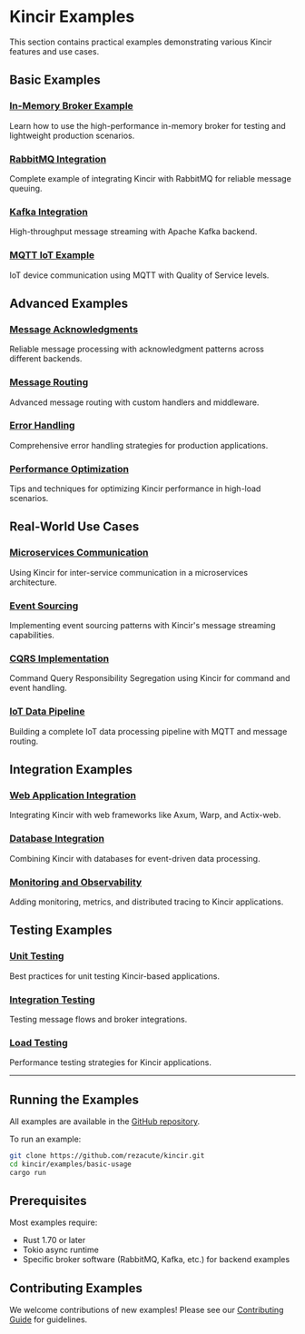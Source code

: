 # Kincir Examples

This section contains practical examples demonstrating various Kincir features and use cases.

## Basic Examples

### [In-Memory Broker Example](/examples/in-memory.html)
Learn how to use the high-performance in-memory broker for testing and lightweight production scenarios.

### [RabbitMQ Integration](/examples/rabbitmq.html)
Complete example of integrating Kincir with RabbitMQ for reliable message queuing.

### [Kafka Integration](/examples/kafka.html)
High-throughput message streaming with Apache Kafka backend.

### [MQTT IoT Example](/examples/mqtt.html)
IoT device communication using MQTT with Quality of Service levels.

## Advanced Examples

### [Message Acknowledgments](/examples/acknowledgments.html)
Reliable message processing with acknowledgment patterns across different backends.

### [Message Routing](/examples/routing.html)
Advanced message routing with custom handlers and middleware.

### [Error Handling](/examples/error-handling.html)
Comprehensive error handling strategies for production applications.

### [Performance Optimization](/examples/performance.html)
Tips and techniques for optimizing Kincir performance in high-load scenarios.

## Real-World Use Cases

### [Microservices Communication](/examples/microservices.html)
Using Kincir for inter-service communication in a microservices architecture.

### [Event Sourcing](/examples/event-sourcing.html)
Implementing event sourcing patterns with Kincir's message streaming capabilities.

### [CQRS Implementation](/examples/cqrs.html)
Command Query Responsibility Segregation using Kincir for command and event handling.

### [IoT Data Pipeline](/examples/iot-pipeline.html)
Building a complete IoT data processing pipeline with MQTT and message routing.

## Integration Examples

### [Web Application Integration](/examples/web-integration.html)
Integrating Kincir with web frameworks like Axum, Warp, and Actix-web.

### [Database Integration](/examples/database.html)
Combining Kincir with databases for event-driven data processing.

### [Monitoring and Observability](/examples/monitoring.html)
Adding monitoring, metrics, and distributed tracing to Kincir applications.

## Testing Examples

### [Unit Testing](/examples/unit-testing.html)
Best practices for unit testing Kincir-based applications.

### [Integration Testing](/examples/integration-testing.html)
Testing message flows and broker integrations.

### [Load Testing](/examples/load-testing.html)
Performance testing strategies for Kincir applications.

---

## Running the Examples

All examples are available in the [GitHub repository](https://github.com/rezacute/kincir/tree/main/examples).

To run an example:

```bash
git clone https://github.com/rezacute/kincir.git
cd kincir/examples/basic-usage
cargo run
```

## Prerequisites

Most examples require:
- Rust 1.70 or later
- Tokio async runtime
- Specific broker software (RabbitMQ, Kafka, etc.) for backend examples

## Contributing Examples

We welcome contributions of new examples! Please see our [Contributing Guide](https://github.com/rezacute/kincir/blob/main/CONTRIBUTING.md) for guidelines.
